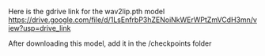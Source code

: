 Here is the gdrive link for the wav2lip.pth model
https://drive.google.com/file/d/1LsEnfrbP3hZENoiNkWErWPtZmVCdH3mn/view?usp=drive_link

After downloading this model, add it in the /checkpoints folder
